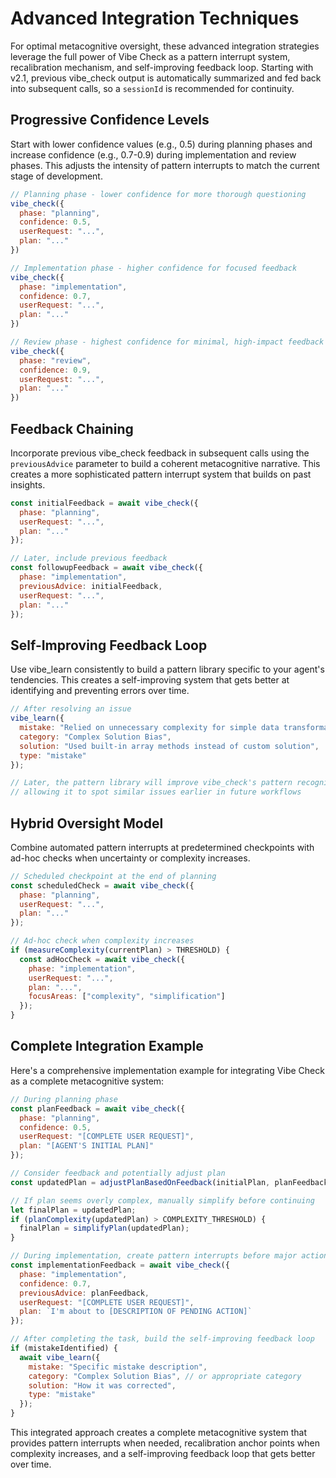 # Advanced Integration Techniques

For optimal metacognitive oversight, these advanced integration strategies leverage the full power of Vibe Check as a pattern interrupt system, recalibration mechanism, and self-improving feedback loop. Starting with v2.1, previous vibe_check output is automatically summarized and fed back into subsequent calls, so a `sessionId` is recommended for continuity.

## Progressive Confidence Levels

Start with lower confidence values (e.g., 0.5) during planning phases and increase confidence (e.g., 0.7-0.9) during implementation and review phases. This adjusts the intensity of pattern interrupts to match the current stage of development.

```javascript
// Planning phase - lower confidence for more thorough questioning
vibe_check({
  phase: "planning",
  confidence: 0.5,
  userRequest: "...",
  plan: "..."
})

// Implementation phase - higher confidence for focused feedback
vibe_check({
  phase: "implementation",
  confidence: 0.7,
  userRequest: "...",
  plan: "..."
})

// Review phase - highest confidence for minimal, high-impact feedback
vibe_check({
  phase: "review",
  confidence: 0.9,
  userRequest: "...",
  plan: "..."
})
```

## Feedback Chaining

Incorporate previous vibe_check feedback in subsequent calls using the `previousAdvice` parameter to build a coherent metacognitive narrative. This creates a more sophisticated pattern interrupt system that builds on past insights.

```javascript
const initialFeedback = await vibe_check({
  phase: "planning",
  userRequest: "...",
  plan: "..."
});

// Later, include previous feedback
const followupFeedback = await vibe_check({
  phase: "implementation",
  previousAdvice: initialFeedback,
  userRequest: "...",
  plan: "..."
});
```

## Self-Improving Feedback Loop

Use vibe_learn consistently to build a pattern library specific to your agent's tendencies. This creates a self-improving system that gets better at identifying and preventing errors over time.

```javascript
// After resolving an issue
vibe_learn({
  mistake: "Relied on unnecessary complexity for simple data transformation",
  category: "Complex Solution Bias",
  solution: "Used built-in array methods instead of custom solution",
  type: "mistake"
});

// Later, the pattern library will improve vibe_check's pattern recognition
// allowing it to spot similar issues earlier in future workflows
```

## Hybrid Oversight Model

Combine automated pattern interrupts at predetermined checkpoints with ad-hoc checks when uncertainty or complexity increases.

```javascript
// Scheduled checkpoint at the end of planning
const scheduledCheck = await vibe_check({
  phase: "planning",
  userRequest: "...",
  plan: "..."
});

// Ad-hoc check when complexity increases
if (measureComplexity(currentPlan) > THRESHOLD) {
  const adHocCheck = await vibe_check({
    phase: "implementation",
    userRequest: "...",
    plan: "...",
    focusAreas: ["complexity", "simplification"]
  });
}
```

## Complete Integration Example

Here's a comprehensive implementation example for integrating Vibe Check as a complete metacognitive system:

```javascript
// During planning phase
const planFeedback = await vibe_check({
  phase: "planning",
  confidence: 0.5,
  userRequest: "[COMPLETE USER REQUEST]",
  plan: "[AGENT'S INITIAL PLAN]"
});

// Consider feedback and potentially adjust plan
const updatedPlan = adjustPlanBasedOnFeedback(initialPlan, planFeedback);

// If plan seems overly complex, manually simplify before continuing
let finalPlan = updatedPlan;
if (planComplexity(updatedPlan) > COMPLEXITY_THRESHOLD) {
  finalPlan = simplifyPlan(updatedPlan);
}

// During implementation, create pattern interrupts before major actions
const implementationFeedback = await vibe_check({
  phase: "implementation",
  confidence: 0.7,
  previousAdvice: planFeedback,
  userRequest: "[COMPLETE USER REQUEST]",
  plan: `I'm about to [DESCRIPTION OF PENDING ACTION]`
});

// After completing the task, build the self-improving feedback loop
if (mistakeIdentified) {
  await vibe_learn({
    mistake: "Specific mistake description",
    category: "Complex Solution Bias", // or appropriate category
    solution: "How it was corrected",
    type: "mistake"
  });
}
```

This integrated approach creates a complete metacognitive system that provides pattern interrupts when needed, recalibration anchor points when complexity increases, and a self-improving feedback loop that gets better over time.